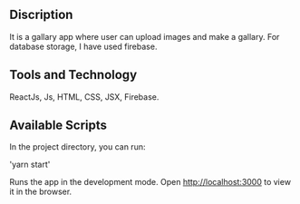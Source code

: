 ## Discription 

It is a gallary app where user can upload images and make a gallary. For database storage, I have used firebase.

## Tools and Technology

ReactJs, Js, HTML, CSS, JSX, Firebase.

## Available Scripts

In the project directory, you can run:

'yarn start'

Runs the app in the development mode.
Open [http://localhost:3000](http://localhost:3000) to view it in the browser.
